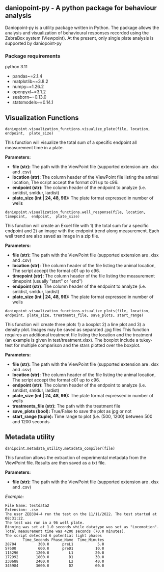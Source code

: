 ## daniopoint-py - A python package for behaviour analysis
Daniopoint-py is a utility package written in Python. The package allows
the analysis and visualization of behavioural responses recorded using the ZebraBox system (Viewpoint).
At the present, only single plate analysis is supported by daniopoint-py

### Package requirements
python 3.11
* pandas~=2.1.4
* matplotlib~=3.8.2
* numpy~=1.26.2
* openpyxl~=3.1.2
* seaborn~=0.13.0
* statsmodels~=0.14.1

## Visualization Functions
`daniopoint.visualization_functions.visualize_plate(file, location, endpoint,  plate_size)`

This function will visualize the total sum of a specific endpoint all measurement time in a plate.

**Parameters:**

* **file (str):** The path with the ViewPoint file (supported extension are .xlsx and .csv)
* **location (str):** The column header of the ViewPoint file listing the animal location, The script accept the format c01 up to c96.
* **endpoint (str):** The column header of the endpoint to analyze (i.e. smldist, smldur, lardist)
* **plate_size (int | 24, 48, 96):** The plate format expressed in number of wells


`daniopoint.visualization_functions.well_response(file, location,  timepoint,  endpoint,  plate_size)`

This function will create an Excel file with 1) the total sum for a specific endpoint and 2) an image with the endpoint trend along measurement.
Each well trend are also saved as image in a zip file.

**Parameters:**

* **file (str):** The path with the ViewPoint file (supported extension are .xlsx and .csv)
* **location (str):** The column header of the file listing the animal location, The script accept the format c01 up to c96.
* **timepoint (str):** The column header of the file listing the measurement timepoint (usually "start" or "end")
* **endpoint (str):** The column header of the endpoint to analyze (i.e. smldist, smldur, lardist)
* **plate_size (int | 24, 48, 96):** The plate format expressed in number of wells


`daniopoint.visualization_functions.visualize_plots(file, location, endpoint, plate_size, treatments_file, save_plots, start_range)`

This function will create three plots 1) a boxplot 2) a line plot and 3) a density plot. Images may be saved as separated .jpg files This function requires an additional
treatment file listing the location and the treatment (an example is given in test/treatment.xlsx). The boxplot include a tukey-test
for multiple comparison and the stars plotted over the boxplot.

**Parameters:**

* **file (str):** The path with the ViewPoint file (supported extension are .xlsx and .csv)
* **location (str):** The column header of the file listing the animal location, The script accept the format c01 up to c96.
* **endpoint (str):** The column header of the endpoint to analyze (i.e. smldist, smldur, lardist)
* **plate_size (int | 24, 48, 96):** The plate format expressed in number of wells
* **treatments_file (str):** The path with the treatment file
* **save_plots (bool):** True/False to save the plot as jpg or not
* **start_range (tuple):** Time range to plot (i.e. (500, 1200) between 500 and 1200 seconds


## Metadata utility

`danipoint.metadata_utility.metadata_compiler(file)`

This function allows the extraction of experimental metadata from the ViewPoint file. Results are then saved as a 
txt file.

**Parameters:**

* **file (str):** The path with the ViewPoint file (supported extension are .xlsx and .csv)

*Example:*

    File Name: testdata2
    Extension: .csv
    The user ZEB384-4 run the test on the 11/11/2022. The test started at 08:31:22.
    The test was run in a 96 well plate.
    Binning was set at 1.0 seconds while datatype was set as "Locomotion". 
    Total measurement time was 4200 seconds (70.0 minutes).
    The script detected 6 potential light phases
            Time_Seconds Phase_Name  Time_Minutes
    28704          300.0      preL1           5.0
    57600          600.0      preD1          10.0
    115296        1200.0         L1          20.0
    172992        1800.0         D1          30.0
    230688        2400.0         L2          40.0
    345984        3600.0         D2          60.0

